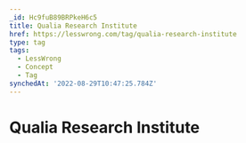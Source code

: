 ```yaml
---
_id: Hc9fuB89BRPkeH6c5
title: Qualia Research Institute
href: https://lesswrong.com/tag/qualia-research-institute
type: tag
tags:
  - LessWrong
  - Concept
  - Tag
synchedAt: '2022-08-29T10:47:25.784Z'
---
```

# Qualia Research Institute

